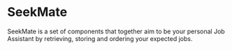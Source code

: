 # SeekMate
SeekMate is a set of components that together aim to be your personal Job Assistant by retrieving, storing and ordering your expected jobs.
